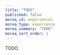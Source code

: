 ```yaml
---
title: "TODO"
published: false
morea_id: experience1
morea_type: experience
morea_summary: "TODO"
morea_sort_order: 1
---
```


TODO
